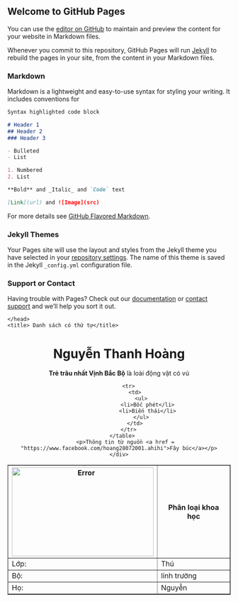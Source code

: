 ## Welcome to GitHub Pages

You can use the [editor on GitHub](https://github.com/vietnamonelove/fallinginlove/edit/master/README.md) to maintain and preview the content for your website in Markdown files.

Whenever you commit to this repository, GitHub Pages will run [Jekyll](https://jekyllrb.com/) to rebuild the pages in your site, from the content in your Markdown files.

### Markdown

Markdown is a lightweight and easy-to-use syntax for styling your writing. It includes conventions for

```markdown
Syntax highlighted code block

# Header 1
## Header 2
### Header 3

- Bulleted
- List

1. Numbered
2. List

**Bold** and _Italic_ and `Code` text

[Link](url) and ![Image](src)
```

For more details see [GitHub Flavored Markdown](https://guides.github.com/features/mastering-markdown/).

### Jekyll Themes

Your Pages site will use the layout and styles from the Jekyll theme you have selected in your [repository settings](https://github.com/vietnamonelove/fallinginlove/settings). The name of this theme is saved in the Jekyll `_config.yml` configuration file.

### Support or Contact

Having trouble with Pages? Check out our [documentation](https://help.github.com/categories/github-pages-basics/) or [contact support](https://github.com/contact) and we’ll help you sort it out.
<!DOCTYPE>
<html>
    <head>
        
    </head>
    <title> Danh sách có thứ tự</title>
<body>
    <div align = "center">
     <h1>Nguyễn Thanh Hoàng</h1>
      <p><strong>Trẻ trâu nhất Vịnh Bắc Bộ</strong> là loài động vật có vú</p>
      <table border="1">
          <tr>
             <th><img src= "E:\87044089_982459902200484_5367143063254728704_o.jpg" alt = "Error" width = "320" height = "200"></th>
              <th colspan="2">Phân loại khoa học</th>
          </tr>
          <tr>
              <td>Lớp:</td>
              <td>Thú</td>
          </tr>
          <tr>
              <td>Bộ:</td>
              <td>linh trưởng</td>
          </tr>
          <tr>
              <td>Họ:</td>
              <td>Nguyễn</td>
          </tr>
          
          <tr>
              <td>
                  <ul>
                      <li>Bốc phét</li>
                      <li>Biến thái</li>
                  </ul>
              </td>
          </tr>
      </table>
        <p>Thông tin từ nguồn <a href = "https://www.facebook.com/hoang28072001.ahihi">Fây búc</a></p>
    </div>
        
    
</body>
</html>
